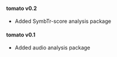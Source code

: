 #### tomato v0.2
 - Added SymbTr-score analysis package

#### tomato v0.1
 - Added audio analysis package
